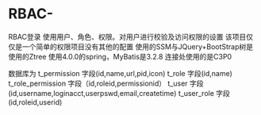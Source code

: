 # RBAC-
RBAC登录
使用用户、角色、权限。对用户进行校验及访问权限的设置
该项目仅仅是一个简单的权限项目没有其他的配置
使用的SSM与JQuery+BootStrap树是使用的Ztree
使用4.0.0的spring，MyBatis是3.2.8
连接处使用的是C3P0

数据库为
t_permission    字段(id,name,url,pid,icon)
t_role   字段(id,name)
t_role_permission    字段（id,roleid,permissionid）
t_user      字段(id,username,loginacct,userpswd,email,createtime)
t_user_role     字段(id,roleid,userid)
